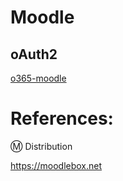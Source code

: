 # Moodle


## oAuth2

[o365-moodle](https://github.com/microsoft/o365-moodle)


# References:

:m: Distribution

https://moodlebox.net
